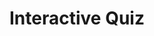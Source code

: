 # Interactive Quiz

<Quiz />

<script setup>
import Quiz from '../.vitepress/components/Quiz.vue'
</script>

